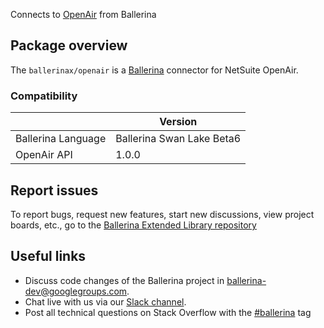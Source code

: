 Connects to [OpenAir](https://www.openair.com/download/OpenAirRESTAPIGuide.pdf) from Ballerina

## Package overview
The `ballerinax/openair` is a [Ballerina](https://ballerina.io/) connector for NetSuite OpenAir.

### Compatibility
|                    | Version                   |
|--------------------|---------------------------|
| Ballerina Language | Ballerina Swan Lake Beta6 |
| OpenAir API        | 1.0.0                     |

## Report issues
To report bugs, request new features, start new discussions, view project boards, etc., go to the [Ballerina Extended Library repository](https://github.com/ballerina-platform/ballerina-extended-library)

## Useful links
- Discuss code changes of the Ballerina project in [ballerina-dev@googlegroups.com](mailto:ballerina-dev@googlegroups.com).
- Chat live with us via our [Slack channel](https://ballerina.io/community/slack/).
- Post all technical questions on Stack Overflow with the [#ballerina](https://stackoverflow.com/questions/tagged/ballerina) tag
